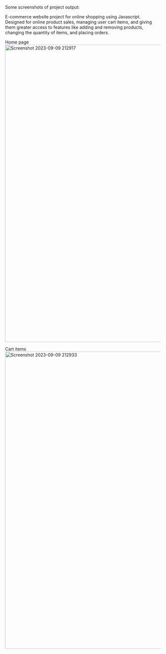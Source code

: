 Some screenshots of project output:

E-commerce website project for online shopping using Javascript. Designed for online product sales, managing user cart items, and giving them greater access to features like adding and removing products, changing the quantity of items, and placing orders.

Home page
<img width="960" alt="Screenshot 2023-09-09 212917" src="https://github.com/Adlin02/Shopping-cart-website/assets/124078581/1e211c55-c071-4718-a4af-bf513257fa2a">

Cart items
<img width="960" alt="Screenshot 2023-09-09 212933" src="https://github.com/Adlin02/Shopping-cart-website/assets/124078581/206df380-1e8f-49eb-b9e4-d21d4112f245">
